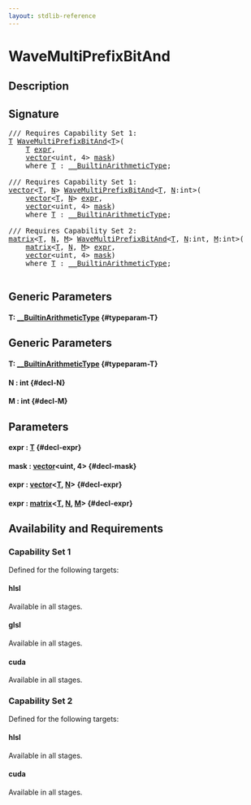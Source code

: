 ```yaml
---
layout: stdlib-reference
---
```


# WaveMultiPrefixBitAnd

## Description





## Signature 

<pre>
/// Requires Capability Set 1:
<a href="/stdlib-reference/global-decls/WaveMultiPrefixBitAnd#typeparam-T" class="code_type">T</a> <a href="/stdlib-reference/global-decls/WaveMultiPrefixBitAnd">WaveMultiPrefixBitAnd</a>&lt;<a href="/stdlib-reference/global-decls/WaveMultiPrefixBitAnd#typeparam-T" class="code_type">T</a>&gt;(
    <a href="/stdlib-reference/global-decls/WaveMultiPrefixBitAnd#typeparam-T" class="code_type">T</a> <a href="/stdlib-reference/global-decls/WaveMultiPrefixBitAnd#decl-expr" class="code_param">expr</a>,
    <a href="/stdlib-reference/types/vector/index">vector</a>&lt;uint, 4&gt; <a href="/stdlib-reference/global-decls/WaveMultiPrefixBitAnd#decl-mask" class="code_param">mask</a>)
    <span class='code_keyword'>where</span> <a href="/stdlib-reference/global-decls/WaveMultiPrefixBitAnd#typeparam-T" class="code_type">T</a> : <a href="/stdlib-reference/interfaces/BuiltinArithmeticType/index">__BuiltinArithmeticType</a>;

/// Requires Capability Set 1:
<a href="/stdlib-reference/types/vector/index">vector</a>&lt;<a href="/stdlib-reference/types/vector/index#typeparam-T" class="code_type">T</a>, <a href="/stdlib-reference/types/vector/index#decl-N" class="code_var">N</a>&gt; <a href="/stdlib-reference/global-decls/WaveMultiPrefixBitAnd">WaveMultiPrefixBitAnd</a>&lt;<a href="/stdlib-reference/global-decls/WaveMultiPrefixBitAnd#typeparam-T" class="code_type">T</a>, <a href="/stdlib-reference/global-decls/WaveMultiPrefixBitAnd#decl-N" class="code_var">N</a>:int&gt;(
    <a href="/stdlib-reference/types/vector/index">vector</a>&lt;<a href="/stdlib-reference/types/vector/index#typeparam-T" class="code_type">T</a>, <a href="/stdlib-reference/types/vector/index#decl-N" class="code_var">N</a>&gt; <a href="/stdlib-reference/global-decls/WaveMultiPrefixBitAnd#decl-expr" class="code_param">expr</a>,
    <a href="/stdlib-reference/types/vector/index">vector</a>&lt;uint, 4&gt; <a href="/stdlib-reference/global-decls/WaveMultiPrefixBitAnd#decl-mask" class="code_param">mask</a>)
    <span class='code_keyword'>where</span> <a href="/stdlib-reference/global-decls/WaveMultiPrefixBitAnd#typeparam-T" class="code_type">T</a> : <a href="/stdlib-reference/interfaces/BuiltinArithmeticType/index">__BuiltinArithmeticType</a>;

/// Requires Capability Set 2:
<a href="/stdlib-reference/types/matrix/index">matrix</a>&lt;<a href="/stdlib-reference/types/matrix/T" class="code_type">T</a>, <a href="/stdlib-reference/types/matrix/index#decl-N" class="code_var">N</a>, <a href="/stdlib-reference/types/matrix/index#decl-M" class="code_var">M</a>&gt; <a href="/stdlib-reference/global-decls/WaveMultiPrefixBitAnd">WaveMultiPrefixBitAnd</a>&lt;<a href="/stdlib-reference/global-decls/WaveMultiPrefixBitAnd#typeparam-T" class="code_type">T</a>, <a href="/stdlib-reference/global-decls/WaveMultiPrefixBitAnd#decl-N" class="code_var">N</a>:int, <a href="/stdlib-reference/global-decls/WaveMultiPrefixBitAnd#decl-M" class="code_var">M</a>:int&gt;(
    <a href="/stdlib-reference/types/matrix/index">matrix</a>&lt;<a href="/stdlib-reference/types/matrix/T" class="code_type">T</a>, <a href="/stdlib-reference/types/matrix/index#decl-N" class="code_var">N</a>, <a href="/stdlib-reference/types/matrix/index#decl-M" class="code_var">M</a>&gt; <a href="/stdlib-reference/global-decls/WaveMultiPrefixBitAnd#decl-expr" class="code_param">expr</a>,
    <a href="/stdlib-reference/types/vector/index">vector</a>&lt;uint, 4&gt; <a href="/stdlib-reference/global-decls/WaveMultiPrefixBitAnd#decl-mask" class="code_param">mask</a>)
    <span class='code_keyword'>where</span> <a href="/stdlib-reference/global-decls/WaveMultiPrefixBitAnd#typeparam-T" class="code_type">T</a> : <a href="/stdlib-reference/interfaces/BuiltinArithmeticType/index">__BuiltinArithmeticType</a>;

</pre>

## Generic Parameters

#### T: [\_\_BuiltinArithmeticType](/stdlib-reference/interfaces/BuiltinArithmeticType/index) {#typeparam-T}

## Generic Parameters

#### T: [\_\_BuiltinArithmeticType](/stdlib-reference/interfaces/BuiltinArithmeticType/index) {#typeparam-T}
#### N  : int {#decl-N}
#### M  : int {#decl-M}

## Parameters

#### expr  : [T](/stdlib-reference/global-decls/WaveMultiPrefixBitAnd#typeparam-T) {#decl-expr}
#### mask  : [vector](/stdlib-reference/types/vector/index)\<uint, 4\> {#decl-mask}
#### expr  : [vector](/stdlib-reference/types/vector/index)\<[T](/stdlib-reference/types/vector/index#typeparam-T), [N](/stdlib-reference/types/vector/index#decl-N)\> {#decl-expr}
#### expr  : [matrix](/stdlib-reference/types/matrix/index)\<[T](/stdlib-reference/types/matrix/T), [N](/stdlib-reference/types/matrix/index#decl-N), [M](/stdlib-reference/types/matrix/index#decl-M)\> {#decl-expr}

## Availability and Requirements

### Capability Set 1

Defined for the following targets:

#### hlsl
Available in all stages.

#### glsl
Available in all stages.

#### cuda
Available in all stages.


### Capability Set 2

Defined for the following targets:

#### hlsl
Available in all stages.

#### cuda
Available in all stages.




